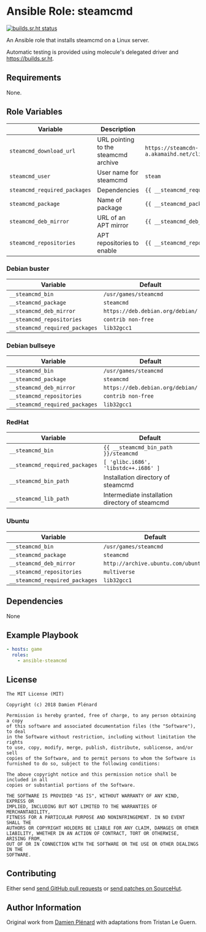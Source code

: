 # Ansible Role: steamcmd

[![builds.sr.ht status](https://builds.sr.ht/~tleguern/ansible-steamcmd.svg)](https://builds.sr.ht/~tleguern/ansible-steamcmd?)

An Ansible role that installs steamcmd on a Linux server.

Automatic testing is provided using molecule's delegated driver and <https://builds.sr.ht>.

## Requirements

None.

## Role Variables

| Variable | Description | Default |
|----------|-------------|---------|
| `steamcmd_download_url` | URL pointing to the steamcmd archive | `https://steamcdn-a.akamaihd.net/client/installer/steamcmd_linux.tar.gz` |
| `steamcmd_user` | User name for steamcmd | `steam` |
| `steamcmd_required_packages` | Dependencies | `{{ __steamcmd_required_packages }}` |
| `steamcmd_package` | Name of package | `{{ __steamcmd_package }}` |
| `steamcmd_deb_mirror` | URL of an APT mirror | `{{ __steamcmd_deb_mirror }}` |
| `steamcmd_repositories` | APT repositories to enable | `{{ __steamcmd_repositories }}`

### Debian buster

| Variable | Default |
|----------|---------|
| `__steamcmd_bin` | `/usr/games/steamcmd` |
| `__steamcmd_package` | `steamcmd` |
| `__steamcmd_deb_mirror` | `https://deb.debian.org/debian/` |
| `__steamcmd_repositories` | `contrib non-free` |
| `__steamcmd_required_packages` | `lib32gcc1` |

### Debian bullseye

| Variable | Default |
|----------|---------|
| `__steamcmd_bin` | `/usr/games/steamcmd` |
| `__steamcmd_package` | `steamcmd` |
| `__steamcmd_deb_mirror` | `https://deb.debian.org/debian/` |
| `__steamcmd_repositories` | `contrib non-free` |
| `__steamcmd_required_packages` | `lib32gcc1` |

### RedHat

| Variable | Default |
|----------|---------|
| `__steamcmd_bin` | `{{ __steamcmd_bin_path }}/steamcmd` |
| `__steamcmd_required_packages` | `[ 'glibc.i686', 'libstdc++.i686' ]` |
| `__steamcmd_bin_path` | Installation directory of steamcmd | `/usr/local/games` |
| `__steamcmd_lib_path` | Intermediate installation directory of steamcmd |

### Ubuntu

| Variable | Default |
|----------|---------|
| `__steamcmd_bin` | `/usr/games/steamcmd` |
| `__steamcmd_package` | `steamcmd` |
| `__steamcmd_deb_mirror` | `http://archive.ubuntu.com/ubuntu/` |
| `__steamcmd_repositories` | `multiverse` |
| `__steamcmd_required_packages` | `lib32gcc1` |

## Dependencies

None

## Example Playbook

```yaml
- hosts: game
  roles:
    - ansible-steamcmd
```

## License

```
The MIT License (MIT)

Copyright (c) 2018 Damien Plénard

Permission is hereby granted, free of charge, to any person obtaining a copy
of this software and associated documentation files (the "Software"), to deal
in the Software without restriction, including without limitation the rights
to use, copy, modify, merge, publish, distribute, sublicense, and/or sell
copies of the Software, and to permit persons to whom the Software is
furnished to do so, subject to the following conditions:

The above copyright notice and this permission notice shall be included in all
copies or substantial portions of the Software.

THE SOFTWARE IS PROVIDED "AS IS", WITHOUT WARRANTY OF ANY KIND, EXPRESS OR
IMPLIED, INCLUDING BUT NOT LIMITED TO THE WARRANTIES OF MERCHANTABILITY,
FITNESS FOR A PARTICULAR PURPOSE AND NONINFRINGEMENT. IN NO EVENT SHALL THE
AUTHORS OR COPYRIGHT HOLDERS BE LIABLE FOR ANY CLAIM, DAMAGES OR OTHER
LIABILITY, WHETHER IN AN ACTION OF CONTRACT, TORT OR OTHERWISE, ARISING FROM,
OUT OF OR IN CONNECTION WITH THE SOFTWARE OR THE USE OR OTHER DEALINGS IN THE
SOFTWARE.
```

## Contributing

Either send [send GitHub pull requests](https://github.com/tleguern/ansible-steamcmd) or [send patches on SourceHut](https://lists.sr.ht/~tleguern/misc).

## Author Information

Original work from [Damien Plénard](https://gitlab.com/dam0un/ansible-steamcmd) with adaptations from Tristan Le Guern.
